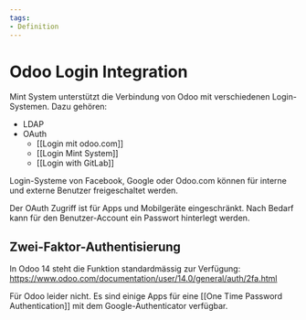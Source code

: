```yaml
---
tags:
- Definition
---
```

# Odoo Login Integration
Mint System unterstützt die Verbindung von Odoo mit verschiedenen Login-Systemen. Dazu gehören:

* LDAP
* OAuth
	* [[Login mit odoo.com]]
	* [[Login Mint System]]
	* [[Login with GitLab]]

Login-Systeme von Facebook, Google oder Odoo.com können für interne und externe Benutzer freigeschaltet werden.

Der OAuth Zugriff ist für Apps und Mobilgeräte eingeschränkt. Nach Bedarf kann für den Benutzer-Account ein Passwort hinterlegt werden.

## Zwei-Faktor-Authentisierung

In Odoo 14 steht die Funktion standardmässig zur Verfügung: <https://www.odoo.com/documentation/user/14.0/general/auth/2fa.html>

Für Odoo leider nicht. Es sind einige Apps für eine [[One Time Password Authentication]] mit dem Google-Authenticator verfügbar.